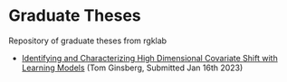 # Graduate Theses
Repository of graduate theses from rgklab

* [Identifying and Characterizing High Dimensional Covariate Shift with Learning Models](tomginsberg) (Tom Ginsberg, Submitted Jan 16th 2023)
